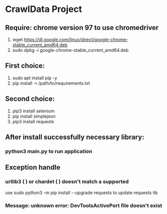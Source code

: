 # CrawlData Project
## Require: chrome version 97 to use chromedriver
 1. wget https://dl.google.com/linux/direct/google-chrome-stable_current_amd64.deb
 2. sudo dpkg -i google-chrome-stable_current_amd64.deb
## First choice:
 1. sudo apt install pip -y
 2. pip install -r /path/to/requirements.txt
## Second choice:
 1. pip3 install selenium
 2. pip install simplejson
 3. pip3 install requests
## After install successfully necessary library:
### python3 main.py to run application
## Exception handle
### urllib3 ( ) or chardet ( ) doesn't match a supported
use sudo python3 -m pip install --upgrade requests to update requests lib
###  Message: unknown error: DevToolsActivePort file doesn't exist
